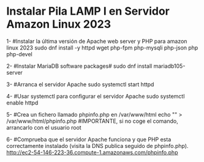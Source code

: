 # Instalar Pila LAMP I en Servidor Amazon Linux 2023

1- #Instalar la última versión de Apache web server y PHP para amazon linux 2023
   sudo dnf install -y httpd wget php-fpm php-mysqli php-json php php-devel
   
2- #Instalar MariaDB software packages#
  sudo dnf install mariadb105-server
  
3- #Arranca el servidor Apache
  sudo systemctl start httpd

4- #Usar systemctl para configurar el servidor Apache
  sudo systemctl enable httpd
  
5- #Crea un fichero llamado phpinfo.php en /var/www/html
  echo "<?php phpinfo(); ?>" > /var/www/html/phpinfo.php  #IMPORTANTE, si no coge el comando, arrancarlo con el usuario root
  
6- #Comprueba que el servidor Apache funciona y que PHP esta correctamente instalado (visita la DNS publica seguido de phpinfo.php). 
  http://ec2-54-146-223-36.compute-1.amazonaws.com/phpinfo.php
